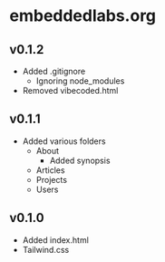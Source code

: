 # embeddedlabs.org

## v0.1.2

- Added .gitignore
  - Ignoring node_modules
- Removed vibecoded.html

## v0.1.1

- Added various folders
  - About
    - Added synopsis
  - Articles
  - Projects
  - Users

## v0.1.0

- Added index.html
- Tailwind.css
